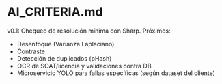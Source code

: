 # AI_CRITERIA.md

v0.1: Chequeo de resolución mínima con Sharp.
Próximos:
- Desenfoque (Varianza Laplaciano)
- Contraste
- Detección de duplicados (pHash)
- OCR de SOAT/licencia y validaciones contra DB
- Microservicio YOLO para fallas específicas (según dataset del cliente)
